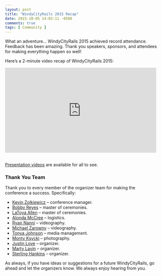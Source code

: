 ```yaml
---
layout: post
title: "WindyCityRails 2015 Recap"
date: 2015-10-05 14:03:11 -0500
comments: true
tags: [ Community ]
---
```

What an adventure… WindyCityRails 2015 achieved record attendance. Feedback has been amazing. Thank you speakers, sponsors, and attendees for making everything happen so well!

Here’s a 2-minute video recap of WindyCityRails 2015:

<div class="video-container">
<iframe width="500" height="281" src="https://www.youtube.com/embed/W5Naqa9XWAo" frameborder="0" allow="accelerometer; autoplay; encrypted-media; gyroscope; picture-in-picture" allowfullscreen></iframe>
</div>

&nbsp;<br/>
[Presentation videos](https://www.windycityrails.org/videos/2015/) are available for all to see.

<!--more--> 

### Thank You Team

Thank you to every member of the organizer team for making the conference a success. Specifically:

* [Kevin Zolkiewicz](https://www.windycityrails.org/videos/2015/) – conference manager.
* [Bobby Reyes](http://twitter.com/bobbyreys) – master of ceremonies.
* [LaToya Allen](http://twitter.com/hashtaglatoya) – master of ceremonies.
* [Alonda McCree](http://twitter.com/themccreefiles) – logistics.
* [Ryan Nanni](http://ryannanni.com) – videography.
* [Michael Zarowny](https://www.linkedin.com/pub/michael-zarowny/ba/52a/28a) – videography.
* [Tonya Johnson](http://twitter.com/tonyaljohnson_) – media management.
* [Monty Ksycki](https://picasaweb.google.com/117859044250341793876) – photography.
* [Justin Love](http://twitter.com/wondible) – organizer.
* [Marty Lavin](http://www.meetup.com/ChicagoRuby/members/1345203/) – organizer.
* [Sterling Hankins](http://www.meetup.com/ChicagoRuby/members/25308002/) – organizer.

As always, if you have ideas or suggestions for a future WindyCityRails, go ahead and let the organizers know. We always enjoy hearing from you.
